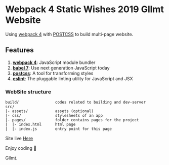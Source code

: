 # Webpack 4 Static Wishes 2019 Gllmt Website

Using [webpack 4](https://webpack.js.org) with [POSTCSS](https://github.com/postcss/postcss) to build multi-page website.

## Features

1. [**webpack 4**](https://webpack.js.org): JavaScript module bundler
3. [**babel 7**](https://babeljs.io/): Use next generation JavaScript today
4. [**postcss**](https://github.com/postcss/postcss): A tool for transforming styles
6. [**eslint**](http://eslint.org/): The pluggable linting utility for JavaScript and JSX

### WebSite structure

```
build/                codes related to building and dev-server
src/
|- assets/            assets (optional)
|- css/               stylesheets of an app
|- pages/             folder contains pages for the project
|  |- index.html      html page
|  |- index.js        entry point for this page
```

Site live [Here](https://jf-g-photo.netlify.com/)


Enjoy coding 👋 

Gllmt.
